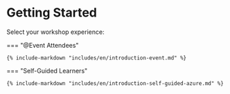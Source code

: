 # Getting Started

Select your workshop experience:

=== "@Event Attendees"

    {% include-markdown "includes/en/introduction-event.md" %}

=== "Self-Guided Learners"

    {% include-markdown "includes/en/introduction-self-guided-azure.md" %}
